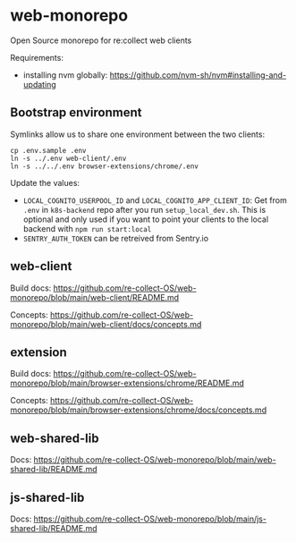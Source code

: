 # web-monorepo


Open Source monorepo for re:collect web clients

Requirements:

-   installing nvm globally: https://github.com/nvm-sh/nvm#installing-and-updating

## Bootstrap environment

Symlinks allow us to share one environment between the two clients:

```
cp .env.sample .env
ln -s ../.env web-client/.env
ln -s ../../.env browser-extensions/chrome/.env
```

Update the values:

-   `LOCAL_COGNITO_USERPOOL_ID` and `LOCAL_COGNITO_APP_CLIENT_ID`: Get from `.env` in `k8s-backend` repo after you run `setup_local_dev.sh`. This is optional and only used if you want to point your clients to the local backend with `npm run start:local`
-   `SENTRY_AUTH_TOKEN` can be retreived from Sentry.io

## web-client

Build docs: https://github.com/re-collect-OS/web-monorepo/blob/main/web-client/README.md

Concepts: https://github.com/re-collect-OS/web-monorepo/blob/main/web-client/docs/concepts.md

## extension

Build docs: https://github.com/re-collect-OS/web-monorepo/blob/main/browser-extensions/chrome/README.md

Concepts: https://github.com/re-collect-OS/web-monorepo/blob/main/browser-extensions/chrome/docs/concepts.md

## web-shared-lib

Docs: https://github.com/re-collect-OS/web-monorepo/blob/main/web-shared-lib/README.md

## js-shared-lib

Docs: https://github.com/re-collect-OS/web-monorepo/blob/main/js-shared-lib/README.md

